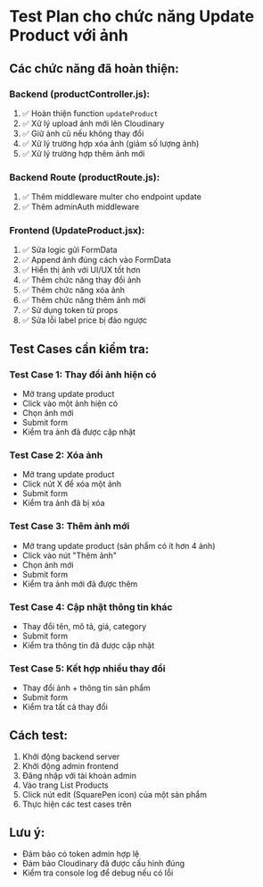 # Test Plan cho chức năng Update Product với ảnh

## Các chức năng đã hoàn thiện:

### Backend (productController.js):
1. ✅ Hoàn thiện function `updateProduct`
2. ✅ Xử lý upload ảnh mới lên Cloudinary
3. ✅ Giữ ảnh cũ nếu không thay đổi
4. ✅ Xử lý trường hợp xóa ảnh (giảm số lượng ảnh)
5. ✅ Xử lý trường hợp thêm ảnh mới

### Backend Route (productRoute.js):
1. ✅ Thêm middleware multer cho endpoint update
2. ✅ Thêm adminAuth middleware

### Frontend (UpdateProduct.jsx):
1. ✅ Sửa logic gửi FormData
2. ✅ Append ảnh đúng cách vào FormData
3. ✅ Hiển thị ảnh với UI/UX tốt hơn
4. ✅ Thêm chức năng thay đổi ảnh
5. ✅ Thêm chức năng xóa ảnh
6. ✅ Thêm chức năng thêm ảnh mới
7. ✅ Sử dụng token từ props
8. ✅ Sửa lỗi label price bị đảo ngược

## Test Cases cần kiểm tra:

### Test Case 1: Thay đổi ảnh hiện có
- Mở trang update product
- Click vào một ảnh hiện có
- Chọn ảnh mới
- Submit form
- Kiểm tra ảnh đã được cập nhật

### Test Case 2: Xóa ảnh
- Mở trang update product
- Click nút X để xóa một ảnh
- Submit form
- Kiểm tra ảnh đã bị xóa

### Test Case 3: Thêm ảnh mới
- Mở trang update product (sản phẩm có ít hơn 4 ảnh)
- Click vào nút "Thêm ảnh"
- Chọn ảnh mới
- Submit form
- Kiểm tra ảnh mới đã được thêm

### Test Case 4: Cập nhật thông tin khác
- Thay đổi tên, mô tả, giá, category
- Submit form
- Kiểm tra thông tin đã được cập nhật

### Test Case 5: Kết hợp nhiều thay đổi
- Thay đổi ảnh + thông tin sản phẩm
- Submit form
- Kiểm tra tất cả thay đổi

## Cách test:

1. Khởi động backend server
2. Khởi động admin frontend
3. Đăng nhập với tài khoản admin
4. Vào trang List Products
5. Click nút edit (SquarePen icon) của một sản phẩm
6. Thực hiện các test cases trên

## Lưu ý:
- Đảm bảo có token admin hợp lệ
- Đảm bảo Cloudinary đã được cấu hình đúng
- Kiểm tra console log để debug nếu có lỗi
